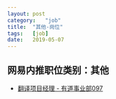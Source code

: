 ```yaml
---
layout:	post
category:	"job"
title:	"其他-岗位"
tags:	[job]
date:	2019-05-07
---
```

## 网易内推职位类别：其他
- [翻译项目经理 - 有道事业部097](http://mobile.bole.netease.com/bole/boleDetail?id=16171&employeeId=346f03c3cda5f04c&key=all)
